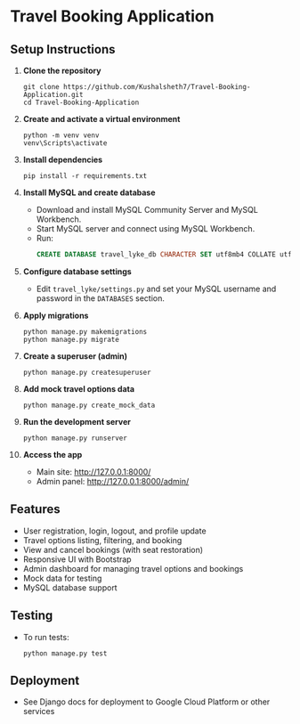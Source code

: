 
# Travel Booking Application

## Setup Instructions

1. **Clone the repository**
   ```
   git clone https://github.com/Kushalsheth7/Travel-Booking-Application.git
   cd Travel-Booking-Application
   ```

2. **Create and activate a virtual environment**
   ```
   python -m venv venv
   venv\Scripts\activate
   ```

3. **Install dependencies**
   ```
   pip install -r requirements.txt
   ```

4. **Install MySQL and create database**
   - Download and install MySQL Community Server and MySQL Workbench.
   - Start MySQL server and connect using MySQL Workbench.
   - Run:
     ```sql
     CREATE DATABASE travel_lyke_db CHARACTER SET utf8mb4 COLLATE utf8mb4_unicode_ci;
     ```

5. **Configure database settings**
   - Edit `travel_lyke/settings.py` and set your MySQL username and password in the `DATABASES` section.

6. **Apply migrations**
   ```
   python manage.py makemigrations
   python manage.py migrate
   ```

7. **Create a superuser (admin)**
   ```
   python manage.py createsuperuser
   ```

8. **Add mock travel options data**
   ```
   python manage.py create_mock_data
   ```

9. **Run the development server**
   ```
   python manage.py runserver
   ```

10. **Access the app**
    - Main site: http://127.0.0.1:8000/
    - Admin panel: http://127.0.0.1:8000/admin/

## Features
- User registration, login, logout, and profile update
- Travel options listing, filtering, and booking
- View and cancel bookings (with seat restoration)
- Responsive UI with Bootstrap
- Admin dashboard for managing travel options and bookings
- Mock data for testing
- MySQL database support

## Testing
- To run tests:
  ```
  python manage.py test
  ```

## Deployment
- See Django docs for deployment to Google Cloud Platform or other services

